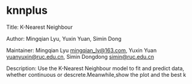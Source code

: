 # knnplus

Title: K-Nearest Neighbour

Author: Mingqian Lyu, Yuxin Yuan, Simin Dong

Maintainer: Mingqian Lyu <mingqian_lv@163.com>, Yuxin Yuan <yuanyuxin@ruc.edu.cn>, Simin Dongdong <simin@ruc.edu.cn>

Description: Use the K-Nearest Neighbour model to fit and predict data, whether continuous or descrete.Meanwhile,show the plot and the best k
